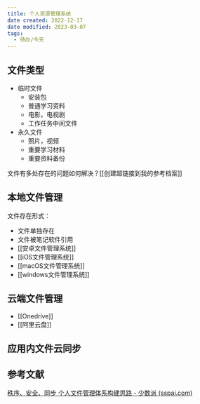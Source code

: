 ```yaml
---
title: 个人资源管理系统
date created: 2022-12-17
date modified: 2023-03-07
tags:
  - 待办/今天
---
```


## 文件类型

- 临时文件
	- 安装包
	- 普通学习资料
	- 电影，电视剧
	- 工作任务中间文件
- 永久文件
	- 照片，视频
	- 重要学习材料
	- 重要资料备份

文件有多处存在的问题如何解决？[[创建超链接到我的参考档案]]

## 本地文件管理

文件存在形式：

- 文件单独存在
- 文件被笔记软件引用
- [[安卓文件管理系统]]
- [[iOS文件管理系统]]
- [[macOS文件管理系统]]
- [[windows文件管理系统]]

## 云端文件管理

- [[Onedrive]]
- [[阿里云盘]]

## 应用内文件云同步

## 参考文献

[秩序、安全、同步 个人文件管理体系构建思路 - 少数派 (sspai.com)](https://sspai.com/post/55842)
